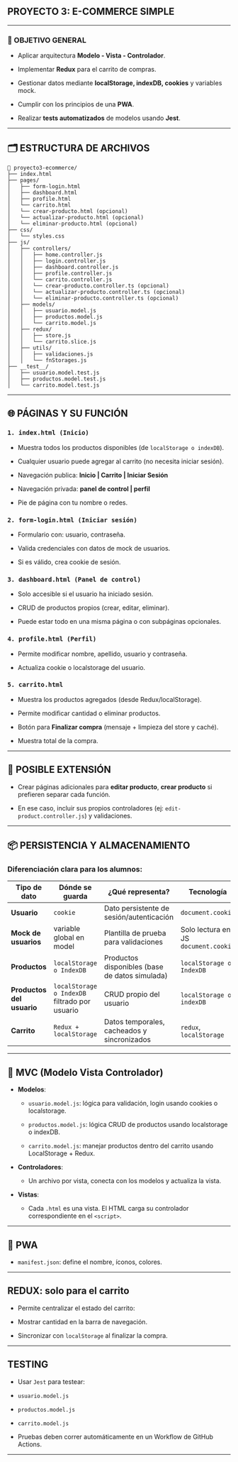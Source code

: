 ## PROYECTO 3: E-COMMERCE SIMPLE

---

### 🎯 OBJETIVO GENERAL

- Aplicar arquitectura **Modelo - Vista - Controlador**.
    
- Implementar **Redux** para el carrito de compras.
    
- Gestionar datos mediante **localStorage, indexDB, cookies** y variables mock.
    
- Cumplir con los principios de una **PWA**.
    
- Realizar **tests automatizados** de modelos usando **Jest**.
    

---

## 🗂️ ESTRUCTURA DE ARCHIVOS

```plaintext
📁 proyecto3-ecommerce/
├── index.html
├── pages/
│   ├── form-login.html
│   ├── dashboard.html
│   ├── profile.html
│   └── carrito.html
│   └── crear-producto.html (opcional)
│   └── actualizar-producto.html (opcional)
│   └── eliminar-producto.html (opcional)
├── css/
│   └── styles.css
├── js/
│   ├── controllers/
│   │   ├── home.controller.js
│   │   ├── login.controller.js
│   │   ├── dashboard.controller.js
│   │   ├── profile.controller.js
│   │   └── carrito.controller.js
│	│   └── crear-producto.controller.ts (opcional)
│	│   └── actualizar-producto.controller.ts (opcional)
│	│   └── eliminar-producto.controller.ts (opcional)
│   ├── models/
│   │   ├── usuario.model.js
│   │   ├── productos.model.js
│   │   └── carrito.model.js
│   ├── redux/
│   │   ├── store.js
│   │   └── carrito.slice.js
│   ├── utils/
│   │   ├── validaciones.js
│   │   └── fnStorages.js
├── __test__/
│   ├── usuario.model.test.js
│   ├── productos.model.test.js
│   └── carrito.model.test.js
```

---

## 🌐 PÁGINAS Y SU FUNCIÓN

### `1. index.html (Inicio)`

- Muestra todos los productos disponibles (de `localStorage o indexDB`).
    
- Cualquier usuario puede agregar al carrito (no necesita iniciar sesión).
    
- Navegación publica: **Inicio | Carrito | Iniciar Sesión**
    
- Navegación privada: **panel de control | perfil**
    
- Pie de página con tu nombre o redes.
    

### `2. form-login.html (Iniciar sesión)`

- Formulario con: usuario, contraseña.
    
- Valida credenciales con datos de mock de usuarios.
    
- Si es válido, crea cookie de sesión.
    

### `3. dashboard.html (Panel de control)`

- Solo accesible si el usuario ha iniciado sesión.
    
- CRUD de productos propios (crear, editar, eliminar).
    
- Puede estar todo en una misma página o con subpáginas opcionales.
    

### `4. profile.html (Perfil)`

- Permite modificar nombre, apellido, usuario y contraseña.
    
- Actualiza cookie o localstorage del usuario.
    

### `5. carrito.html`

- Muestra los productos agregados (desde Redux/localStorage).
    
- Permite modificar cantidad o eliminar productos.
    
- Botón para **Finalizar compra** (mensaje + limpieza del store y caché).
    
- Muestra total de la compra.
    

---
## 🚀 POSIBLE EXTENSIÓN

- Crear páginas adicionales para **editar producto**, **crear producto** si prefieren separar cada función.
    
- En ese caso, incluir sus propios controladores (ej: `edit-product.controller.js`) y validaciones.
    

---

## 📦 PERSISTENCIA Y ALMACENAMIENTO

### Diferenciación clara para los alumnos:

| Tipo de dato              | Dónde se guarda                               | ¿Qué representa?                               | Tecnología                           |
| ------------------------- | --------------------------------------------- | ---------------------------------------------- | ------------------------------------ |
| **Usuario**               | `cookie`                                      | Dato persistente de sesión/autenticación       | `document.cookie`                    |
| **Mock de usuarios**      | variable global en model                      | Plantilla de prueba para validaciones          | Solo lectura en JS `document.cookie` |
| **Productos**             | `localStorage o IndexDB`                      | Productos disponibles (base de datos simulada) | `localStorage o IndexDB`             |
| **Productos del usuario** | `localStorage o IndexDB` filtrado por usuario | CRUD propio del usuario                        | `localStorage o indexDB`             |
| **Carrito**               | `Redux + localStorage`                        | Datos temporales, cacheados y sincronizados    | `redux`, `localStorage`              |

---

## 🧠 MVC (Modelo Vista Controlador)

- **Modelos**:
    
    - `usuario.model.js`: lógica para validación, login usando cookies o localstorage.
        
    - `productos.model.js`: lógica CRUD de productos usando localstorage o indexDB.
        
    - `carrito.model.js`: manejar productos dentro del carrito usando LocalStorage + Redux.
        
- **Controladores**:
    
    - Un archivo por vista, conecta con los modelos y actualiza la vista.
        
- **Vistas**:
    
    - Cada `.html` es una vista. El HTML carga su controlador correspondiente en el `<script>`.
        

---

## 📱 PWA

- `manifest.json`: define el nombre, íconos, colores.

---

## REDUX: solo para el carrito

- Permite centralizar el estado del carrito:
    
- Mostrar cantidad en la barra de navegación.
    
- Sincronizar con `localStorage` al finalizar la compra.
    

---

## TESTING

- Usar `Jest` para testear:
    
- `usuario.model.js`
    
- `productos.model.js`
    
- `carrito.model.js`
    
- Pruebas deben correr automáticamente en un Workflow de GitHub Actions.
    

---

